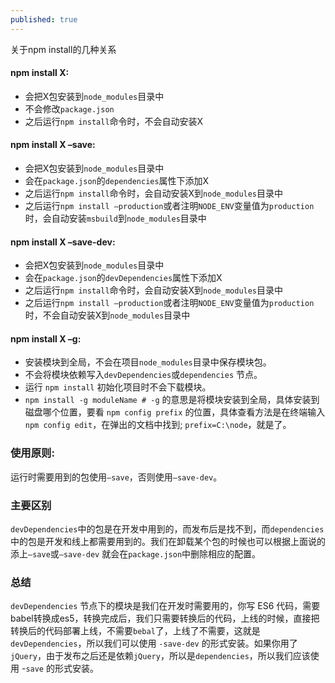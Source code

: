 ```yaml
---
published: true
---
```

关于npm install的几种关系

#### npm install X:

- 会把X包安装到`node_modules`目录中
- 不会修改`package.json`
- 之后运行`npm install`命令时，不会自动安装X

#### npm install X –save:

- 会把X包安装到`node_modules`目录中
- 会在`package.json`的`dependencies`属性下添加X
- 之后运行`npm install`命令时，会自动安装X到`node_modules`目录中
- 之后运行`npm install –production`或者注明`NODE_ENV`变量值为`production`时，会自动安装`msbuild`到`node_modules`目录中

 

#### npm install X –save-dev:

- 会把X包安装到`node_modules`目录中
- 会在`package.json`的`devDependencies`属性下添加X
- 之后运行`npm install`命令时，会自动安装X到`node_modules`目录中
- 之后运行`npm install –production`或者注明`NODE_ENV`变量值为`production`时，不会自动安装X到`node_modules`目录中

 

#### npm install X –g:

- 安装模块到全局，不会在项目`node_modules`目录中保存模块包。
- 不会将模块依赖写入`devDependencies`或`dependencies` 节点。
- 运行 `npm install` 初始化项目时不会下载模块。
- `npm install -g moduleName # -g` 的意思是将模块安装到全局，具体安装到磁盘哪个位置，要看 `npm config prefix` 的位置，具体查看方法是在终端输入`npm config edit`，在弹出的文档中找到; `prefix=C:\node`，就是了。


### 使用原则:

运行时需要用到的包使用`–save`，否则使用`–save-dev`。

 

### 主要区别

`devDependencies`中的包是在开发中用到的，而发布后是找不到，而`dependencies`中的包是开发和线上都需要用到的。我们在卸载某个包的时候也可以根据上面说的添上`–save`或`–save-dev` 就会在`package.json`中删除相应的配置。


### 总结

`devDependencies` 节点下的模块是我们在开发时需要用的，你写 ES6 代码，需要babel转换成es5，转换完成后，我们只需要转换后的代码，上线的时候，直接把转换后的代码部署上线，不需要`bebal`了，上线了不需要，这就是`devDependencies`，所以我们可以使用 `-save-dev` 的形式安装。如果你用了 `jQuery`，由于发布之后还是依赖`jQuery`，所以是`dependencies`，所以我们应该使用 -`save` 的形式安装。

